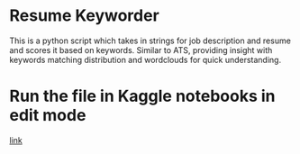 # Resume Keyworder
This is a python script which takes in strings for job description and resume and scores it based on keywords.
Similar to ATS, providing insight with keywords matching distribution and wordclouds for quick understanding.

# Run the file in Kaggle notebooks in edit mode
<a href = 'https://www.kaggle.com/code/harshjadhav6301/resume-keyworder/'>link</a>
